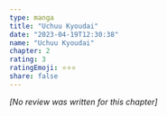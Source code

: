 ```yaml
---
type: manga
title: "Uchuu Kyoudai"
date: "2023-04-19T12:30:38"
name: "Uchuu Kyoudai"
chapter: 2
rating: 3
ratingEmoji: ⭐️⭐️⭐️
share: false
---
```


*[No review was written for this chapter]*
